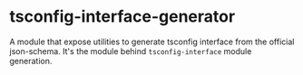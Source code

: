# tsconfig-interface-generator

A module that expose utilities to generate tsconfig interface from the official json-schema. It's the module behind `tsconfig-interface` module generation.
